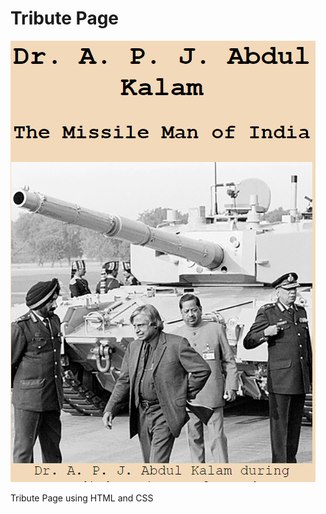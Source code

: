 # Tribute Page

![alt text](https://github.com/Surajk7841/Tribute-Page/blob/main/Tribute%20Page.png)

Tribute Page using HTML and CSS
